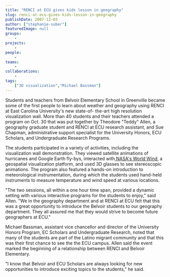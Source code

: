 ```yaml
---
title: "RENCI at ECU gives kids lesson in geography"
slug: renci-at-ecu-gives-kids-lesson-in-geography
publishDate: 2007-12-03
author: ["stephanie-suber"]
featuredImage: null
groups:
    - 
projects:
    - 
people:
    - 
teams: 
    - 
collaborations:
    - 
tags:
    ["3D visualization","Michael Bassman"]
---
```

Students and teachers from Belvoir Elementary School in Greenville became some of the first people to learn about weather and geography using RENCI at East Carolina University's new state-of- the-art high resolution visualization wall. More than 40 students and their teachers attended a program on Oct. 30 that was put together by Theodore "Teddy" Allen, a geography graduate student and RENCI at ECU research assistant, and Sue Chapman, administrative support specialist for the University Honors, ECU Scholars, and Undergraduate Research Programs.

The students participated in a variety of activities, including the visualization wall demonstration. They viewed satellite animations of hurricanes and Google Earth fly-bys, interacted with<a href="http://worldwind.arc.nasa.gov/" target="_blank"> NASA's World Wind</a>, a geospatial visualization platform, and used 3D glasses to see stereoscopic animations. The program also featured a hands-on introduction to meteorological instrumentation, during which the students used hand-held instruments to measure temperature and wind speed at various locations.

"The two sessions, all within a one hour time span, provided a dynamic setting with various interactive programs for the students to enjoy," said Allen. "We in the geography department and at RENCI at ECU felt that this was a great opportunity to introduce the Belvoir students to our geography department. They all assured me that they would strive to become future geographers at ECU."

Michael Bassman, assistant vice chancellor and director of the University Honors Program, EC Scholars and Undergraduate Research, noted that many of the students are part of the Latino migrant community and that this was their first chance to see the the ECU campus. Allen said the event marked the beginning of a relationship between RENCI and Belvoir Elementary.

"I know that Belvoir and ECU Scholars are always looking for new opportunities to introduce exciting topics to the students," he said.
